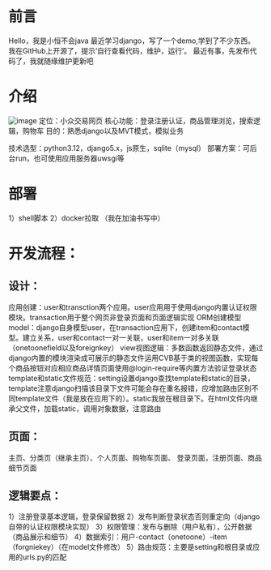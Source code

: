 # 前言
Hello，我是小恒不会java
最近学习django，写了一个demo,学到了不少东西。
我在GitHub上开源了，提示‘自行查看代码，维护，运行’。
最近有事，先发布代码了，我就随缘维护更新吧

# 介绍
![image]()
定位：小众交易网页
核心功能：登录注册认证，商品管理浏览，搜索逻辑，购物车
目的：熟悉django以及MVT模式，模拟业务

技术选型：python3.12，django5.x，js原生，sqlite（mysql）
部署方案：可后台run，也可使用应用服务器uwsgi等

# 部署
1）shell脚本
2）docker拉取
（我在加油书写中）


# 开发流程：
## 设计：
应用创建：user和transction两个应用。user应用用于使用django内置认证权限模块。transaction用于整个网页非登录页面和页面逻辑实现
ORM创建模型model：django自身模型user，在transaction应用下，创建item和contact模型。建立关系，user和contact一对一关联，user和item一对多关联（onetoonefield以及foreignkey）
view视图逻辑：多数函数返回静态文件，通过django内置的模块渲染成可展示的静态文件运用CVB基于类的视图函数，实现每个商品按钮对应相应商品详情页面使用@login-require等内置方法验证登录状态
template和static文件规范：setting设置django查找template和static的目录，template注意django扫描该目录下文件可能会存在重名报错，应增加路由区别不同template文件（我是放在应用下的）。static我放在根目录下。在html文件内继承父文件，加载static，调用对象数据，注意路由

## 页面：
主页、分类页（继承主页）、个人页面、购物车页面、
登录页面，注册页面、商品细节页面

## 逻辑要点：
1）注册登录基本逻辑，登录保留数据
2）发布判断登录状态否则重定向（django自带的认证权限模块实现）
3）权限管理：发布与删除（用户私有），公开数据（商品展示和细节）
4）数据索引：用户-contact（onetoone）-item（forgniekey）（在model文件修改）
5）路由规范：主要是setting和根目录或应用的urls.py的匹配
